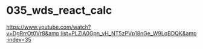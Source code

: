 # 035_wds_react_calc
https://www.youtube.com/watch?v=DgRrrOt0Vr8&amp;list=PLZlA0Gpn_vH_NT5zPVp18nGe_W9LqBDQK&amp;index=35
